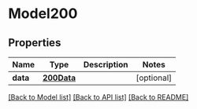 # Model200


## Properties
Name | Type | Description | Notes
------------ | ------------- | ------------- | -------------
**data** | [**200Data**](200Data.md) |  | [optional] 

[[Back to Model list]](../README.md#documentation-for-models) [[Back to API list]](../README.md#documentation-for-api-endpoints) [[Back to README]](../README.md)


